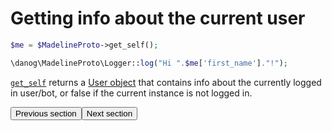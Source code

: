 # Getting info about the current user

```php
$me = $MadelineProto->get_self();

\danog\MadelineProto\Logger::log("Hi ".$me['first_name']."!");
```

[`get_self`](https://docs.madelineproto.xyz/get_self.html) returns a [User object](../API_docs/types/User.html) that contains info about the currently logged in user/bot, or false if the current instance is not logged in.

<amp-form method="GET" target="_top" action="https://docs.madelineproto.xyz/docs/SETTINGS.html"><input type="submit" value="Previous section" /></form><amp-form action="https://docs.madelineproto.xyz/docs/EXCEPTIONS.html" method="GET" target="_top"><input type="submit" value="Next section" /></form>